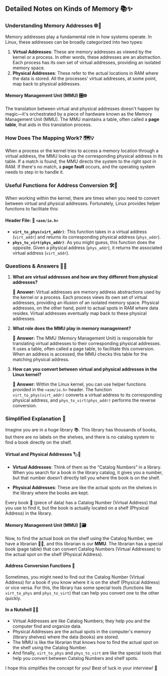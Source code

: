 ## Detailed Notes on Kinds of Memory 📚✨

### Understanding Memory Addresses 🌐💾

Memory addresses play a fundamental role in how systems operate. In Linux, these addresses can be broadly categorized into two types:

1. **Virtual Addresses**: These are memory addresses as viewed by the kernel or a process. In other words, these addresses are an abstraction. Each process has its own set of virtual addresses, providing an isolated memory space.
2. **Physical Addresses**: These refer to the actual locations in RAM where the data is stored. All the processes' virtual addresses, at some point, map back to physical addresses.

#### Memory Management Unit (MMU) 🎛️🌐

The translation between virtual and physical addresses doesn't happen by magic—it's orchestrated by a piece of hardware known as the Memory Management Unit (MMU). The MMU maintains a table, often called a **page table**, that aids in this translation process. 

### How Does The Mapping Work? 🗺️💡

When a process or the kernel tries to access a memory location through a virtual address, the MMU looks up the corresponding physical address in its table. If a match is found, the MMU directs the system to the right spot in RAM. If there's no match, a **page fault** occurs, and the operating system needs to step in to handle it.

### Useful Functions for Address Conversion 🛠️🔄

When working within the kernel, there are times when you need to convert between virtual and physical addresses. Fortunately, Linux provides helper functions to facilitate this:

#### Header File: 📜 `<asm/io.h>`

- **`virt_to_phys(virt_addr)`**: This function takes in a virtual address (`virt_addr`) and returns its corresponding physical address (`phys_addr`).
- **`phys_to_virt(phys_addr)`**: As you might guess, this function does the opposite. Given a physical address (`phys_addr`), it returns the associated virtual address (`virt_addr`).

### Questions & Answers 🤔💡

1. **What are virtual addresses and how are they different from physical addresses?**

   📜 **Answer:** Virtual addresses are memory address abstractions used by the kernel or a process. Each process views its own set of virtual addresses, providing an illusion of an isolated memory space. Physical addresses, on the other hand, point to actual spots in RAM where data resides. Virtual addresses eventually map back to these physical addresses.

2. **What role does the MMU play in memory management?**

   📜 **Answer:** The MMU (Memory Management Unit) is responsible for translating virtual addresses to their corresponding physical addresses. It uses a table, often called a page table, to facilitate this conversion. When an address is accessed, the MMU checks this table for the matching physical address.

3. **How can you convert between virtual and physical addresses in the Linux kernel?**

   📜 **Answer:** Within the Linux kernel, you can use helper functions provided in the `<asm/io.h>` header. The function `virt_to_phys(virt_addr)` converts a virtual address to its corresponding physical address, and `phys_to_virt(phys_addr)` performs the reverse conversion.

### Simplified Explanation 🌟


Imagine you are in a huge library 📚. This library has thousands of books, but there are no labels on the shelves, and there is no catalog system to find a book directly on the shelf.

#### Virtual and Physical Addresses 🏷️📘
- **Virtual Addresses**: Think of them as the “Catalog Numbers” in a library. When you search for a book in the library catalog, it gives you a number, but that number doesn’t directly tell you where the book is on the shelf.
  
- **Physical Addresses**: These are like the actual spots on the shelves in the library where the books are kept.

Every book 📘 (piece of data) has a Catalog Number (Virtual Address) that you use to find it, but the book is actually located on a shelf (Physical Address) in the library.

#### Memory Management Unit (MMU) 🧠🗃️
Now, to find the actual book on the shelf using the Catalog Number, we have a librarian 🧑‍🏫, and this librarian is our **MMU**. The librarian has a special book (page table) that can convert Catalog Numbers (Virtual Addresses) to the actual spot on the shelf (Physical Address).

#### Address Conversion Functions 🔄
Sometimes, you might need to find out the Catalog Number (Virtual Address) for a book if you know where it is on the shelf (Physical Address) or vice versa. For this, the library has some special tools (functions like `virt_to_phys` and `phys_to_virt`) that can help you convert one to the other quickly.

#### In a Nutshell 🌰📖
- Virtual Addresses are like Catalog Numbers; they help you and the computer find and organize data.
- Physical Addresses are the actual spots in the computer's memory (library shelves) where the data (books) are stored.
- The MMU is like the librarian that knows how to find the actual spot on the shelf using the Catalog Number.
- And finally, `virt_to_phys` and `phys_to_virt` are like the special tools that help you convert between Catalog Numbers and shelf spots.

I hope this simplifies the concept for you! Best of luck in your interview! 🌟
